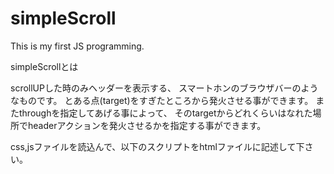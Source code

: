 simpleScroll
============

This is my first JS programming.

simpleScrollとは

scrollUPした時のみヘッダーを表示する、
スマートホンのブラウザバーのようなものです。
とある点(target)をすぎたところから発火させる事ができます。
またthroughを指定してあげる事によって、
そのtargetからどれくらいはなれた場所でheaderアクションを発火させるかを指定する事ができます。

<script>
$(function(){
  var test = new simpleScroll({header: '#header', target: '#target', through: 250});
  $(window).on('load resize scroll', test.onScroll);
});
</script>

css,jsファイルを読込んで、以下のスクリプトをhtmlファイルに記述して下さい。

